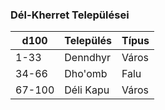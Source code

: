 ﻿
### Dél-Kherret Települései

| d100 | Település | Típus |
| ---- | --------- | ----- |
| 1-33 | Denndhyr | Város |
| 34-66 | Dho'omb | Falu |
| 67-100 | Déli Kapu | Város |
